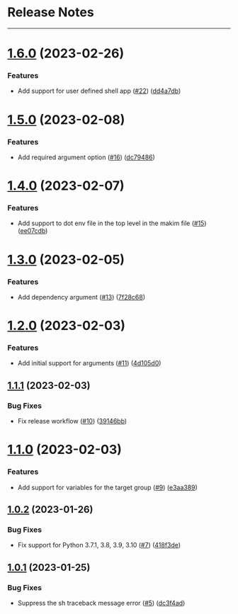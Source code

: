 # Release Notes
---

# [1.6.0](https://github.com/osl-incubator/makim/compare/1.5.0...1.6.0) (2023-02-26)


### Features

* Add support for user defined shell app ([#22](https://github.com/osl-incubator/makim/issues/22)) ([dd4a7db](https://github.com/osl-incubator/makim/commit/dd4a7dbab93e7a2ea44bbfb3f1e2ad9b65da9b29))

# [1.5.0](https://github.com/osl-incubator/makim/compare/1.4.0...1.5.0) (2023-02-08)


### Features

* Add required argument option ([#16](https://github.com/osl-incubator/makim/issues/16)) ([dc79486](https://github.com/osl-incubator/makim/commit/dc794861f1230608306337e9e07283d0c8c56dd0))

# [1.4.0](https://github.com/osl-incubator/makim/compare/1.3.0...1.4.0) (2023-02-07)


### Features

* Add support to dot env file in the top level in the makim file ([#15](https://github.com/osl-incubator/makim/issues/15)) ([ee07cdb](https://github.com/osl-incubator/makim/commit/ee07cdbef497cd0183be97524e1d12cc06e7b589))

# [1.3.0](https://github.com/osl-incubator/makim/compare/1.2.0...1.3.0) (2023-02-05)


### Features

* Add dependency argument ([#13](https://github.com/osl-incubator/makim/issues/13)) ([7f28c68](https://github.com/osl-incubator/makim/commit/7f28c6873a78aa608106fdf9559d303ab5469b74))

# [1.2.0](https://github.com/osl-incubator/makim/compare/1.1.1...1.2.0) (2023-02-03)


### Features

* Add initial support for arguments ([#11](https://github.com/osl-incubator/makim/issues/11)) ([4d105d0](https://github.com/osl-incubator/makim/commit/4d105d0b6b1488af298877f8c0e9390256c5b559))

## [1.1.1](https://github.com/osl-incubator/makim/compare/1.1.0...1.1.1) (2023-02-03)


### Bug Fixes

* Fix release workflow ([#10](https://github.com/osl-incubator/makim/issues/10)) ([39146bb](https://github.com/osl-incubator/makim/commit/39146bb3946661c9630b1ad2bceb7eae297fbad5))

# [1.1.0](https://github.com/osl-incubator/makim/compare/1.0.2...1.1.0) (2023-02-03)


### Features

* Add support for variables for the target group ([#9](https://github.com/osl-incubator/makim/issues/9)) ([e3aa389](https://github.com/osl-incubator/makim/commit/e3aa389a07b7f5677328420f1389e84ed71bc7b3))

## [1.0.2](https://github.com/osl-incubator/makim/compare/1.0.1...1.0.2) (2023-01-26)


### Bug Fixes

* Fix support for Python 3.7.1, 3.8, 3.9, 3.10 ([#7](https://github.com/osl-incubator/makim/issues/7)) ([418f3de](https://github.com/osl-incubator/makim/commit/418f3de6dc4e5f1b963b32da9736163ea78ce5f5))

## [1.0.1](https://github.com/osl-incubator/makim/compare/1.0.0...1.0.1) (2023-01-25)


### Bug Fixes

* Suppress the sh traceback message error ([#5](https://github.com/osl-incubator/makim/issues/5)) ([dc3f4ad](https://github.com/osl-incubator/makim/commit/dc3f4ad1a949cd72e628742107cf5bd368721b7e))
